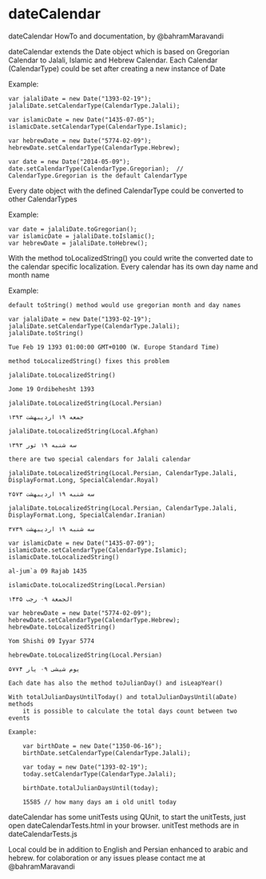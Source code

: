 dateCalendar
============

dateCalendar HowTo and documentation, by @bahramMaravandi 


dateCalendar extends the Date object which is based on Gregorian Calendar to Jalali, Islamic and Hebrew Calendar. Each Calendar (CalendarType) could be set after creating a new instance of Date

Example: 

	var jalaliDate = new Date("1393-02-19");
	jalaliDate.setCalendarType(CalendarType.Jalali);

	var islamicDate = new Date("1435-07-05");
	islamicDate.setCalendarType(CalendarType.Islamic);

	var hebrewDate = new Date("5774-02-09");
	hebrewDate.setCalendarType(CalendarType.Hebrew);

	var date = new Date("2014-05-09");
	date.setCalendarType(CalendarType.Gregorian);  // CalendarType.Gregorian is the default CalendarType

Every date object with the defined CalendarType could be converted to other CalendarTypes

Example:

	var date = jalaliDate.toGregorian();
	var islamicDate = jalaliDate.toIslamic();
	var hebrewDate = jalaliDate.toHebrew();

With the method toLocalizedString() you could write the converted date to the calendar specific localization. Every calendar has its own day name and month name

Example:

	default toString() method would use gregorian month and day names

	var jalaliDate = new Date("1393-02-19");
	jalaliDate.setCalendarType(CalendarType.Jalali);
	jalaliDate.toString()
	
	Tue Feb 19 1393 01:00:00 GMT+0100 (W. Europe Standard Time)

	method toLocalizedString() fixes this problem

	jalaliDate.toLocalizedString()
	
	Jome 19 Ordibehesht 1393

	jalaliDate.toLocalizedString(Local.Persian)

	جمعه ۱۹ اردیبهشت ۱۳۹۳

	jalaliDate.toLocalizedString(Local.Afghan)

	سه شنبه ۱۹ ثور ۱۳۹۳

	there are two special calendars for Jalali calendar

	jalaliDate.toLocalizedString(Local.Persian, CalendarType.Jalali, DisplayFormat.Long, SpecialCalendar.Royal)

	سه شنبه ۱۹ اردیبهشت ۲۵۷۳

	jalaliDate.toLocalizedString(Local.Persian, CalendarType.Jalali, DisplayFormat.Long, SpecialCalendar.Iranian)

	سه شنبه ۱۹ اردیبهشت ۳۷۳۹

	var islamicDate = new Date("1435-07-09");
	islamicDate.setCalendarType(CalendarType.Islamic);
	islamicDate.toLocalizedString()

	al-jum`a 09 Rajab 1435
	
	islamicDate.toLocalizedString(Local.Persian)

	الجمعة‬ ۰۹ رجب ۱۴۳۵

	var hebrewDate = new Date("5774-02-09");
	hebrewDate.setCalendarType(CalendarType.Hebrew);
	hebrewDate.toLocalizedString()

	Yom Shishi 09 Iyyar 5774

	hebrewDate.toLocalizedString(Local.Persian)

	یوم شیشی ۰۹ یار ۵۷۷۴

	Each date has also the method toJulianDay() and isLeapYear()

	With totalJulianDaysUntilToday() and totalJulianDaysUntil(aDate) methods 
		it is possible to calculate the total days count between two events

	Example:

		var birthDate = new Date("1350-06-16");
		birthDate.setCalendarType(CalendarType.Jalali);

		var today = new Date("1393-02-19");
		today.setCalendarType(CalendarType.Jalali);

		birthDate.totalJulianDaysUntil(today);

		15585 // how many days am i old unitl today

dateCalendar has some unitTests using QUnit, to start the unitTests, just open dateCalendarTests.html in your browser. unitTest methods are in dateCalendarTests.js

Local could be in addition to English and Persian enhanced to arabic and hebrew. for colaboration or any issues please contact me at @bahramMaravandi